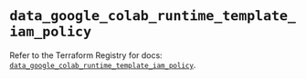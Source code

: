 # `data_google_colab_runtime_template_iam_policy`

Refer to the Terraform Registry for docs: [`data_google_colab_runtime_template_iam_policy`](https://registry.terraform.io/providers/hashicorp/google-beta/6.29.0/docs/data-sources/google_colab_runtime_template_iam_policy).
